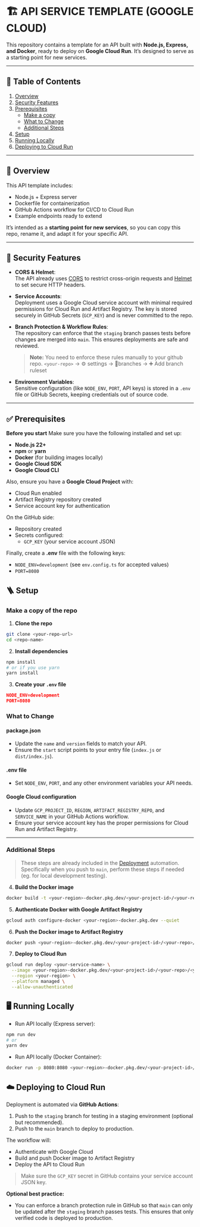 # 🏗️ API SERVICE TEMPLATE (GOOGLE CLOUD)

This repository contains a template for an API built with **Node.js, Express, and Docker**, ready to deploy on **Google Cloud Run**. It’s designed to serve as a starting point for new services.

---

## 📃 Table of Contents

1. [Overview](#overview)  
2. [Security Features](#security-features)  
2. [Prerequisites](#prerequisites)  
    - [Make a copy](#make-a-copy-of-the-repo)  
    - [What to Change](#what-to-change) 
    - [Additional Steps](#additional-steps)  
3. [Setup](#setup)  
4. [Running Locally](#running-locally)  
5. [Deploying to Cloud Run](#deploying-to-cloud-run)  
  

---

## 🔭 Overview

This API template includes:

- Node.js + Express server  
- Dockerfile for containerization  
- GitHub Actions workflow for CI/CD to Cloud Run  
- Example endpoints ready to extend  

It’s intended as a **starting point for new services**, so you can copy this repo, rename it, and adapt it for your specific API.

---

## 🔐 Security Features

- **CORS & Helmet**:  
  The API already uses [CORS](https://developer.mozilla.org/en-US/docs/Web/HTTP/CORS) to restrict cross-origin requests and [Helmet](https://helmetjs.github.io/) to set secure HTTP headers.

- **Service Accounts**:  
  Deployment uses a Google Cloud service account with minimal required permissions for Cloud Run and Artifact Registry. The key is stored securely in GitHub Secrets (`GCP_KEY`) and is never committed to the repo.

- **Branch Protection & Workflow Rules**:  
  The repository can enforce that the `staging` branch passes tests before changes are merged into `main`. This ensures deployments are safe and reviewed.
  >**Note:** You need to enforce these rules manually to your github repo. `<your-repo>` -> ⚙️ settings -> 🌿branches -> ➕ Add branch ruleset

- **Environment Variables**:  
  Sensitive configuration (like `NODE_ENV`, `PORT`, API keys) is stored in a `.env` file or GitHub Secrets, keeping credentials out of source code.


---

## ✅ Prerequisites

**Before you start** Make sure you have the following installed and set up:

- **Node.js 22+**  
- **npm** or **yarn**  
- **Docker** (for building images locally)  
- **Google Cloud SDK**  
- **Google Cloud CLI**  

Also, ensure you have a **Google Cloud Project** with:

- Cloud Run enabled  
- Artifact Registry repository created  
- Service account key for authentication  

On the GitHub side:

- Repository created  
- Secrets configured:
  - `GCP_KEY` (your service account JSON)

Finally, create a **.env** file with the following keys:

- `NODE_ENV=development` (see `env.config.ts` for accepted values)  
- `PORT=8080`

## 🪜 Setup
### Make a copy of the repo
1. **Clone the repo**  
```bash
git clone <your-repo-url>
cd <repo-name>
```

2. **Install dependencies**  
```bash
npm install
# or if you use yarn
yarn install
```

3. **Create your `.env` file**  
```json
NODE_ENV=development
PORT=8080
```

### What to Change

#### package.json
- Update the `name` and `version` fields to match your API.  
- Ensure the `start` script points to your entry file (`index.js` or `dist/index.js`).

#### .env file
- Set `NODE_ENV`, `PORT`, and any other environment variables your API needs.

#### Google Cloud configuration
- Update `GCP_PROJECT_ID`, `REGION`, `ARTIFACT_REGISTRY_REPO`, and `SERVICE_NAME` in your GitHub Actions workflow.  
- Ensure your service account key has the proper permissions for Cloud Run and Artifact Registry.

---

### Additional Steps 
>These steps are already included in the [Deployment](#deployment) automation. Specifically when you push to `main`, perform these steps if needed (eg. for local development testing).

4. **Build the Docker image**  
```bash
docker build -t <your-region>-docker.pkg.dev/<your-project-id>/<your-repo>/<your-service-name>:latest .
```

5. **Authenticate Docker with Google Artifact Registry**  
```bash
gcloud auth configure-docker <your-region>-docker.pkg.dev --quiet
```

6. **Push the Docker image to Artifact Registry**  
```bash
docker push <your-region>-docker.pkg.dev/<your-project-id>/<your-repo>/<your-service-name>:latest
```

7. **Deploy to Cloud Run**  
```bash
gcloud run deploy <your-service-name> \
  --image <your-region>-docker.pkg.dev/<your-project-id>/<your-repo>/<your-service-name>:latest \
  --region <your-region> \
  --platform managed \
  --allow-unauthenticated
```

## 🖥️ Running Locally

- Run API locally (Express server):
```bash
npm run dev
# or
yarn dev
```
- Run API locally (Docker Container):
```bash
docker run -p 8080:8080 <your-region>-docker.pkg.dev/<your-project-id>/<your-repo>/<your-service-name>:latest
```

## ☁️ Deploying to Cloud Run

Deployment is automated via **GitHub Actions**:

1. Push to the `staging` branch for testing in a staging environment (optional but recommended).  
2. Push to the `main` branch to deploy to production.  

The workflow will:  
- Authenticate with Google Cloud  
- Build and push Docker image to Artifact Registry  
- Deploy the API to Cloud Run  

> Make sure the `GCP_KEY` secret in GitHub contains your service account JSON key.

**Optional best practice:**  
- You can enforce a branch protection rule in GitHub so that `main` can only be updated after the `staging` branch passes tests. This ensures that only verified code is deployed to production.